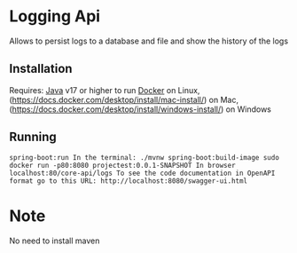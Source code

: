 # Logging Api
Allows to persist logs to a database and file and show the history of the logs

## Installation
Requires:
[Java](https://www.oracle.com/java/technologies/javase/jdk17-archive-downloads.html) v17 or higher to run
[Docker](https://docs.docker.com/desktop/install/linux-install/) on Linux, (https://docs.docker.com/desktop/install/mac-install/) on Mac, (https://docs.docker.com/desktop/install/windows-install/) on Windows

## Running

``
spring-boot:run
In the terminal:
./mvnw spring-boot:build-image
sudo docker run -p80:8080 projectest:0.0.1-SNAPSHOT
In browser localhost:80/core-api/logs
To see the code documentation in OpenAPI format go to this URL: http://localhost:8080/swagger-ui.html
``

# Note
No need to install maven